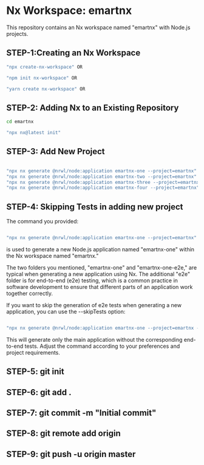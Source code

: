 # Nx Workspace: emartnx

This repository contains an Nx workspace named "emartnx" with Node.js projects.


## STEP-1:Creating an Nx Workspace

```bash
"npx create-nx-workspace" OR

"npm init nx-workspace" OR

"yarn create nx-workspace" OR

```

## STEP-2: Adding Nx to an Existing Repository

```bash
cd emartnx

"npx nx@latest init"
```


## STEP-3: Add New Project


```bash

"npx nx generate @nrwl/node:application emartnx-one --project=emartnx"
"npx nx generate @nrwl/node:application emartnx-two --project=emartnx"
"npx nx generate @nrwl/node:application emartnx-three --project=emartnx"
"npx nx generate @nrwl/node:application emartnx-four --project=emartnx"

```


## STEP-4: Skipping Tests in adding new project

The command you provided:

```bash

"npx nx generate @nrwl/node:application emartnx-one --project=emartnx"

```

is used to generate a new Node.js application named "emartnx-one" within the Nx workspace named "emartnx."

The two folders you mentioned, "emartnx-one" and "emartnx-one-e2e," are typical when generating a new application using Nx. The additional "e2e" folder is for end-to-end (e2e) testing, which is a common practice in software development to ensure that different parts of an application work together correctly.

If you want to skip the generation of e2e tests when generating a new application, you can use the --skipTests option:

```bash

"npx nx generate @nrwl/node:application emartnx-one --project=emartnx --skipTests"

```

This will generate only the main application without the corresponding end-to-end tests. Adjust the command according to your preferences and project requirements.




## STEP-5: git init

## STEP-6: git add .


## STEP-7: git commit -m "Initial commit"


## STEP-8: git remote add origin <repository-url>


## STEP-9: git push -u origin master






